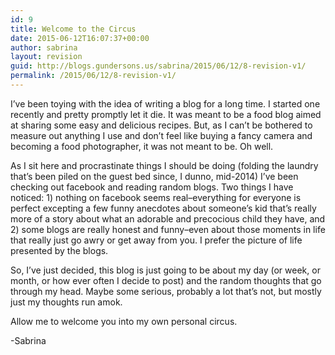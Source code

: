 ```yaml
---
id: 9
title: Welcome to the Circus
date: 2015-06-12T16:07:37+00:00
author: sabrina
layout: revision
guid: http://blogs.gundersons.us/sabrina/2015/06/12/8-revision-v1/
permalink: /2015/06/12/8-revision-v1/
---
```

I&#8217;ve been toying with the idea of writing a blog for a long time. I started one recently and pretty promptly let it die. It was meant to be a food blog aimed at sharing some easy and delicious recipes. But, as I can&#8217;t be bothered to measure out anything I use and don&#8217;t feel like buying a fancy camera and becoming a food photographer, it was not meant to be. Oh well.

As I sit here and procrastinate things I should be doing (folding the laundry that&#8217;s been piled on the guest bed since, I dunno, mid-2014) I&#8217;ve been checking out facebook and reading random blogs. Two things I have noticed: 1) nothing on facebook seems real&#8211;everything for everyone is perfect excepting a few funny anecdotes about someone&#8217;s kid that&#8217;s really more of a story about what an adorable and precocious child they have, and 2) some blogs are really honest and funny&#8211;even about those moments in life that really just go awry or get away from you. I prefer the picture of life presented by the blogs.

So, I&#8217;ve just decided, this blog is just going to be about my day (or week, or month, or how ever often I decide to post) and the random thoughts that go through my head. Maybe some serious, probably a lot that&#8217;s not, but mostly just my thoughts run amok.

Allow me to welcome you into my own personal circus.

-Sabrina